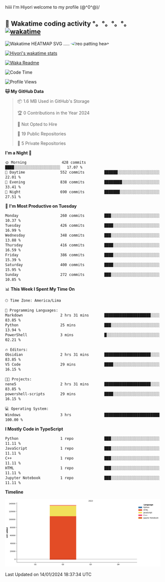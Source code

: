 hiiii I'm Hiyori welcome to my profile \(@^0^@)/

## 🦄 Wakatime coding activity °。°。°。°。[![wakatime](https://wakatime.com/badge/user/49dba2c5-26e1-43a7-9d07-e0f8613d1227.svg)](https://wakatime.com/@49dba2c5-26e1-43a7-9d07-e0f8613d1227) 
<img src="https://wakatime.com/share/@ziajoriii7/ef87015d-57e0-4afb-bb56-1a99a24ea312.svg" width="600" alt="Wakatime HEATMAP SVG"/> ..... <img src="https://i.postimg.cc/RFM2CQFY/reo-patting.webp" alt="reo patting head" width="200" style="border-radius: 50%;">

 [![Hiyori's wakatime stats](https://github-readme-stats.vercel.app/api/wakatime?username=ziajoriii7&theme=buefy&range=last_year&is_including_today=true&layout=compact&hide=markdown)](https://github.com/anuraghazra/github-readme-stats)
 

[![Waka Readme](https://github.com/hiyorijl/hiyorijl/actions/workflows/Waka%20Readme.yml/badge.svg)](https://github.com/hiyorijl/hiyorijl/actions/workflows/Waka%20Readme.yml)

<!--START_SECTION:waka-->
![Code Time](http://img.shields.io/badge/Code%20Time-542%20hrs%2032%20mins-blue)

![Profile Views](http://img.shields.io/badge/Profile%20Views-0-blue)

**🐱 My GitHub Data** 

> 📦 1.6 MB Used in GitHub's Storage 
 > 
> 🏆 0 Contributions in the Year 2024
 > 
> 🚫 Not Opted to Hire
 > 
> 📜 19 Public Repositories 
 > 
> 🔑 5 Private Repositories 
 > 
**I'm a Night 🦉** 

```text
🌞 Morning                428 commits         ████░░░░░░░░░░░░░░░░░░░░░   17.07 % 
🌆 Daytime                552 commits         ██████░░░░░░░░░░░░░░░░░░░   22.01 % 
🌃 Evening                838 commits         ████████░░░░░░░░░░░░░░░░░   33.41 % 
🌙 Night                  690 commits         ███████░░░░░░░░░░░░░░░░░░   27.51 % 
```
📅 **I'm Most Productive on Tuesday** 

```text
Monday                   260 commits         ███░░░░░░░░░░░░░░░░░░░░░░   10.37 % 
Tuesday                  426 commits         ████░░░░░░░░░░░░░░░░░░░░░   16.99 % 
Wednesday                348 commits         ███░░░░░░░░░░░░░░░░░░░░░░   13.88 % 
Thursday                 416 commits         ████░░░░░░░░░░░░░░░░░░░░░   16.59 % 
Friday                   386 commits         ████░░░░░░░░░░░░░░░░░░░░░   15.39 % 
Saturday                 400 commits         ████░░░░░░░░░░░░░░░░░░░░░   15.95 % 
Sunday                   272 commits         ███░░░░░░░░░░░░░░░░░░░░░░   10.85 % 
```


📊 **This Week I Spent My Time On** 

```text
🕑︎ Time Zone: America/Lima

💬 Programming Languages: 
Markdown                 2 hrs 31 mins       █████████████████████░░░░   83.85 % 
Python                   25 mins             ███░░░░░░░░░░░░░░░░░░░░░░   13.94 % 
PowerShell               3 mins              █░░░░░░░░░░░░░░░░░░░░░░░░   02.21 % 

🔥 Editors: 
Obsidian                 2 hrs 31 mins       █████████████████████░░░░   83.85 % 
VS Code                  29 mins             ████░░░░░░░░░░░░░░░░░░░░░   16.15 % 

🐱‍💻 Projects: 
nene5                    2 hrs 31 mins       █████████████████████░░░░   83.85 % 
powershell-scripts       29 mins             ████░░░░░░░░░░░░░░░░░░░░░   16.15 % 

💻 Operating System: 
Windows                  3 hrs               █████████████████████████   100.00 % 
```

**I Mostly Code in TypeScript** 

```text
Python                   1 repo              ███░░░░░░░░░░░░░░░░░░░░░░   11.11 % 
JavaScript               1 repo              ███░░░░░░░░░░░░░░░░░░░░░░   11.11 % 
C++                      1 repo              ███░░░░░░░░░░░░░░░░░░░░░░   11.11 % 
HTML                     1 repo              ███░░░░░░░░░░░░░░░░░░░░░░   11.11 % 
Jupyter Notebook         1 repo              ███░░░░░░░░░░░░░░░░░░░░░░   11.11 % 
```



**Timeline**

![Lines of Code chart](https://raw.githubusercontent.com/hiyorijl/hiyorijl/main/assets/bar_graph.png)


 Last Updated on 14/01/2024 18:37:34 UTC
<!--END_SECTION:waka-->
